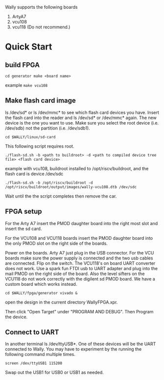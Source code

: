 Wally supports the following boards

1. ArtyA7
2. vcu108
3. vcu118 (Do not recommend.)

# Quick Start

## build FPGA

`cd generator
make <board name>`

example
`make vcu108`

## Make flash card image
ls /dev/sd* or ls /dev/mmc* to see which flash card devices you have.
Insert the flash card into the reader and ls /dev/sd* or /dev/mmc* again.  The new device is the one you want to use.  Make sure you select the root device (i.e. /dev/sdb) not the partition (i.e. /dev/sdb1).

`cd $WALLY/linux/sd-card`

This following script requires root.

`./flash-sd.sh -b <path to buildroot> -d <path to compiled device tree file> <flash card device>`

example with vcu108, buildroot installed to /opt/riscv/buildroot, and the flash card is device /dev/sdc

`./flash-sd.sh -b /opt/riscv/buildroot -d /opt/riscv/buildroot/output/images/wally-vcu108.dtb /dev/sdc`

Wait until the the script completes then remove the car.

## FPGA setup

For the Arty A7 insert the PMOD daughter board into the right most slot and insert the sd card.

For the VCU108 and VCU118 boards insert the PMOD daughter board into the only PMOD slot on the right side of the boards.

Power on the boards. Arty A7 just plug in the USB connector. For the VCU boards make sure the power supply is connected and the two usb cables are connected. Flip on the switch.
The VCU118's on board UART converter does not work. Use a spark fun FTDI usb to UART adapter and plug into the mail PMOD on the right side of the board.  Also the level sifters on the
VCU118 do not work correctly with the digilent sd PMOD board.  We have a custom board which works instead.

`cd $WALLY/fpga/generator
vivado &`

open the design in the current directory WallyFPGA.xpr.

Then click "Open Target" under "PROGRAM AND DEBUG".  Then Program the device.

## Connect to UART

In another terminal ls /dev/ttyUSB*. One of these devices will be the UART connected to Wally. You may have to experiment by the running the following command multiple times.

`screen /dev/ttyUSB1 115200`

Swap out the USB1 for USB0 or USB1 as needed.


